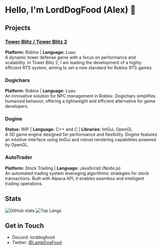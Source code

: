 # Hello, I'm LordDogFood (Alex) 👋  

## Projects  

### [Tower Blitz / Tower Blitz 2](https://www.roblox.com/games/4739557376/Tower-Blitz)  
**Platform:** Roblox | **Language:** Luau  
A dynamic tower defense game with a focus on performance and scalability. In Tower Blitz 2, I am leading the development of a highly efficient RTS system, aiming to set a new standard for Roblox RTS games.  

### Dogichars  
**Platform:** Roblox | **Language:** Luau  
An innovative solution for NPC management in Roblox. Dogichars simplifies humanoid behavior, offering a lightweight and efficient alternative for game developers.  

### Dogine  
**Status:** WIP | **Language:** C++ and C | **Libraries:** ImGui, OpenGL  
A 3D game engine designed for performance and flexibility. Dogine features an intuitive interface using ImGui and robust rendering capabilities powered by OpenGL.  

### AutoTrader  
**Platform:** Stock Trading | **Language:** JavaScript (Node.js)  
An automated trading system leveraging algorithmic strategies for stock transactions. Built with Alpaca API, it enables seamless and intelligent trading operations.  


## Stats

![GitHub stats](https://github-readme-stats-mofb.vercel.app/api?username=LambDogFood&show_icons=true&theme=tokyonight)
![Top Langs](https://github-readme-stats-mofb.vercel.app/api/top-langs/?username=LambDogFood&layout=compact&count-private=true&theme=tokyonight)

## Get in Touch

- Discord: lorddogfood
- Twitter: [@LambDogFood](https://twitter.com/LambDogFood)
